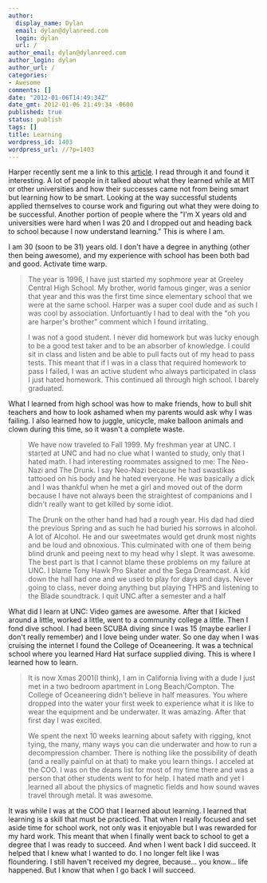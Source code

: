 ```yaml
---
author:
  display_name: Dylan
  email: dylan@dylanreed.com
  login: dylan
  url: /
author_email: dylan@dylanreed.com
author_login: dylan
author_url: /
categories:
- Awesome
comments: []
date: "2012-01-06T14:49:34Z"
date_gmt: 2012-01-06 21:49:34 -0600
published: true
status: publish
tags: []
title: Learning
wordpress_id: 1403
wordpress_url: //?p=1403
---
```


Harper recently sent me a link to this [article][1]. I read through it and found it interesting. A lot of people in it talked about what they learned while at MIT or other universities and how their successes came not from being smart but learning how to be smart. Looking at the way successful students applied themselves to course work and figuring out what they were doing to be successful.  Another portion of people where the "I'm X years old and universities were hard when I was 20 and I dropped out and heading back to school because I now understand learning." This is where I am.

   [1]: http://www.readability.com/read?url=http://www.reddit.com/r/confession/comments/nxdzz/im_not_as_smart_as_i_thought_i_was/c3d91jl

I am 30 (soon to be 31) years old. I don't have a degree in anything (other then being awesome), and my experience with school has been both bad and good. Activate time warp.

> The year is 1996, I have just started my sophmore year at Greeley Central High School. My brother, world famous ginger, was a senior that year and this was the first time since elementary school that we were at the same school. Harper was a super cool dude and as such I was cool by association. Unfortuantly I had to deal with the "oh you are harper's brother" comment which I found irritating.
> 
> I was not a good student. I never did homework but was lucky enough to be a good test taker and to be an absorber of knowledge. I could sit in class and listen and be able to pull facts out of my head to pass tests. This meant that if I was in a class that required homework to pass I failed, I was an active student who always participated in class I just hated homework. This continued all through high school. I barely graduated.

  
What I learned from high school was how to make friends, how to bull shit teachers and how to look ashamed when my parents would ask why I was failing. I also learned how to juggle, unicycle, make balloon animals and clown during this time, so it wasn't a complete waste.

> We have now traveled to Fall 1999. My freshman year at UNC. I started at UNC and had no clue what I wanted to study, only that I hated math. I had interesting roommates assigned to me: The Neo-Nazi and The Drunk. I say Neo-Nazi because he had swastikas tattooed on his body and he hated everyone. He was basically a dick and I was thankful when he met a girl and moved out of the dorm because I have not always been the straightest of companions and I didn't really want to get killed by some idiot.
> 
> The Drunk on the other hand had had a rough year. His dad had died the previous Spring and as such he had buried his sorrows in alcohol. A lot of Alcohol. He and our sweetmates would get drunk most nights and be loud and obnoxious. This culminated with one of them being blind drunk and peeing next to my head why I slept. It was awesome. The best part is that I cannot blame these problems on my failure at UNC. I blame Tony Hawk Pro Skater and the Sega Dreamcast. A kid down the hall had one and we used to play for days and days. Never going to class, never doing anything but playing THPS and listening to the Blade soundtrack. I quit UNC after a semester and a half

  
What did I learn at UNC: Video games are awesome. After that I kicked around a little, worked a little, went to a community college a little. Then I fond dive school. I had been SCUBA diving since I was 15 (maybe earlier I don't really remember) and I love being under water. So one day when I was cruising the internet I found the College of Oceaneering. It was a technical school where you learned Hard Hat surface supplied diving. This is where I learned how to learn.

> It is now Xmas 2001(I think), I am in California living with a dude I just met in a two bedroom apartment in Long Beach/Compton. The College of Oceaneering didn't believe in half measures. You where dropped into the water your first week to experience what it is like to wear the equipment and be underwater. It was amazing. After that first day I was excited.
> 
> We spent the next 10 weeks learning about safety with rigging, knot tying, the many, many ways you can die underwater and how to run a decompression chamber. There is nothing like the possibility of death (and a really painful on at that) to make you learn things. I acceled at the COO. I was on the deans list for most of my time there and was a person that other students went to for help. I hated math and yet I learned all about the physics of magnetic fields and how sound waves travel through metal. It was awesome.

  
It was while I was at the COO that I learned about learning. I learned that learning is a skill that must be practiced. That when I really focused and set aside time for school work, not only was it enjoyable but I was rewarded for my hard work. This meant that when I finally went back to school to get a degree that I was ready to succeed. And when I went back I did succeed. It helped that I knew what I wanted to do. I no longer felt like I was floundering. I still haven't received my degree, because... you know... life happened. But I know that when I go back I will succeed.
